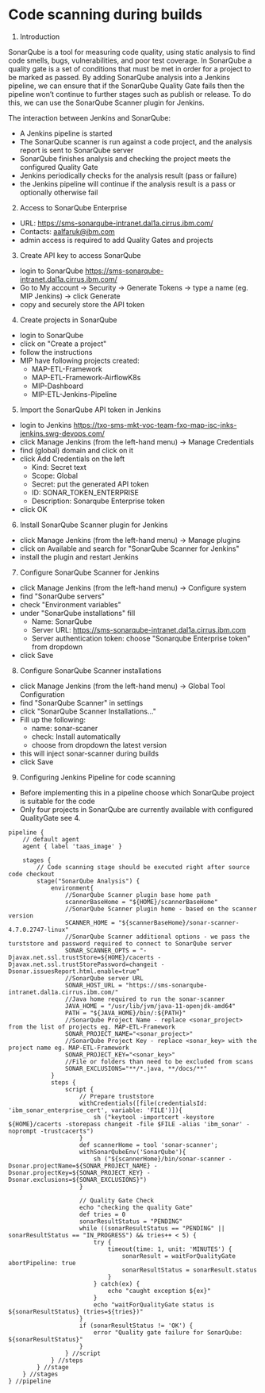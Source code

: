 
# Code scanning during builds

1. Introduction

SonarQube is a tool for measuring code quality, using static analysis to find code smells, bugs, vulnerabilities, and poor test coverage. In SonarQube a quality gate is a set of conditions that must be met in order for a project to be marked as passed. By adding SonarQube analysis into a Jenkins pipeline, we can ensure that if the SonarQube Quality Gate fails then the pipeline won’t continue to further stages such as publish or release. To do this, we can use the SonarQube Scanner plugin for Jenkins.

The interaction between Jenkins and SonarQube:

- A Jenkins pipeline is started
- The SonarQube scanner is run against a code project, and the analysis report is sent to SonarQube server
- SonarQube finishes analysis and checking the project meets the configured Quality Gate
- Jenkins periodically checks for the analysis result (pass or failure)
- the Jenkins pipeline will continue if the analysis result is a pass or optionally otherwise fail


2. Access to SonarQube Enterprise
 - URL: https://sms-sonarqube-intranet.dal1a.cirrus.ibm.com/
 - Contacts: aalfaruk@ibm.com
 - admin access is required to add Quality Gates and projects

3. Create API key to access SonarQube
 - login to SonarQube https://sms-sonarqube-intranet.dal1a.cirrus.ibm.com/
 - Go to My account -> Security -> Generate Tokens -> type a name (eg. MIP Jenkins) -> click Generate
 - copy and securely store the API token

4. Create projects in SonarQube
 - login to SonarQube
 - click on "Create a project"
 - follow the instructions
 - MIP have following projects created:
   - MAP-ETL-Framework
   - MAP-ETL-Framework-AirflowK8s
   - MIP-Dashboard
   - MIP-ETL-Jenkins-Pipeline

5. Import the SonarQube API token in Jenkins
 - login to Jenkins https://txo-sms-mkt-voc-team-fxo-map-isc-jnks-jenkins.swg-devops.com/
 - click Manage Jenkins (from the left-hand menu) -> Manage Credentials 
 - find (global) domain and click on it
 - click Add Credentials on the left
   - Kind: Secret text
   - Scope: Global 
   - Secret: put the generated API token
   - ID: SONAR_TOKEN_ENTERPRISE
   - Description: Sonarqube Enterprise token
 - click OK

6. Install SonarQube Scanner plugin for Jenkins
 - click Manage Jenkins (from the left-hand menu) -> Manage plugins
 - click on Available and search for "SonarQube Scanner for Jenkins"
 - install the plugin and restart Jenkins

7. Configure SonarQube Scanner for Jenkins
 - click Manage Jenkins (from the left-hand menu) -> Configure system
 - find "SonarQube servers"
 - check "Environment variables"
 - under "SonarQube installations" fill
   - Name: SonarQube
   - Server URL: https://sms-sonarqube-intranet.dal1a.cirrus.ibm.com
   - Server authentication token: choose "Sonarqube Enterprise token" from dropdown
 - click Save

8. Configure SonarQube Scanner installations
 - click Manage Jenkins (from the left-hand menu) -> Global Tool Configuration
 - find "SonarQube Scanner" in settings
 - click "SonarQube Scanner Installations..."
 - Fill up the following:
   - name: sonar-scaner
   - check: Install automatically
   - choose from dropdown the latest version
 - this will inject sonar-scanner during builds
 - click Save

9. Configuring Jenkins Pipeline for code scanning
 - Before implementing this in a pipeline choose which SonarQube project is suitable for the code
 - Only four projects in SonarQube are currently available with configured QualityGate see 4.

```
pipeline {
    // default agent 
    agent { label 'taas_image' }

    stages {
        // Code scanning stage should be executed right after source code checkout
        stage("SonarQube Analysis") {
            environment{
                //SonarQube Scanner plugin base home path 
                scannerBaseHome = "${HOME}/scannerBaseHome"
                //SonarQube Scanner plugin home - based on the scanner version
                SCANNER_HOME = "${scannerBaseHome}/sonar-scanner-4.7.0.2747-linux"
                //SonarQube Scanner additional options - we pass the turststore and password required to connect to SonarQube server
                SONAR_SCANNER_OPTS = "-Djavax.net.ssl.trustStore=${HOME}/cacerts -Djavax.net.ssl.trustStorePassword=changeit -Dsonar.issuesReport.html.enable=true"
                //SonarQube server URL
                SONAR_HOST_URL = "https://sms-sonarqube-intranet.dal1a.cirrus.ibm.com/"
                //Java home required to run the sonar-scanner
                JAVA_HOME = "/usr/lib/jvm/java-11-openjdk-amd64"
                PATH = "${JAVA_HOME}/bin/:${PATH}"
                //SonarQube Project Name - replace <sonar_project> from the list of projects eg. MAP-ETL-Framework
                SONAR_PROJECT_NAME="<sonar_project>"
                //SonarQube Project Key - replace <sonar_key> with the project name eg. MAP-ETL-Framework
                SONAR_PROJECT_KEY="<sonar_key>"
                //File or folders than need to be excluded from scans
                SONAR_EXCLUSIONS="**/*.java, **/docs/**"
            }
            steps {
                script {
                    // Prepare truststore
                    withCredentials([file(credentialsId: 'ibm_sonar_enterprise_cert', variable: 'FILE')]){
                        sh ("keytool -importcert -keystore ${HOME}/cacerts -storepass changeit -file $FILE -alias 'ibm_sonar' -noprompt -trustcacerts")
                    }
                    def scannerHome = tool 'sonar-scanner';
                    withSonarQubeEnv('SonarQube'){
                        sh ("${scannerHome}/bin/sonar-scanner -Dsonar.projectName=${SONAR_PROJECT_NAME} -Dsonar.projectKey=${SONAR_PROJECT_KEY} -Dsonar.exclusions=${SONAR_EXCLUSIONS}")
                    }

                    // Quality Gate Check
                    echo "checking the quality Gate"
                    def tries = 0
                    sonarResultStatus = "PENDING"
                    while ((sonarResultStatus == "PENDING" || sonarResultStatus == "IN_PROGRESS") && tries++ < 5) {
                        try {
                            timeout(time: 1, unit: 'MINUTES') {
                                sonarResult = waitForQualityGate abortPipeline: true
                                sonarResultStatus = sonarResult.status
                            }
                        } catch(ex) {
                            echo "caught exception ${ex}"
                        }
                        echo "waitForQualityGate status is ${sonarResultStatus} (tries=${tries})"
                    }
                    if (sonarResultStatus != 'OK') {
                        error "Quality gate failure for SonarQube: ${sonarResultStatus}"
                    }
                } //script
            } //steps
        } //stage
    } //stages
} //pipeline
```
